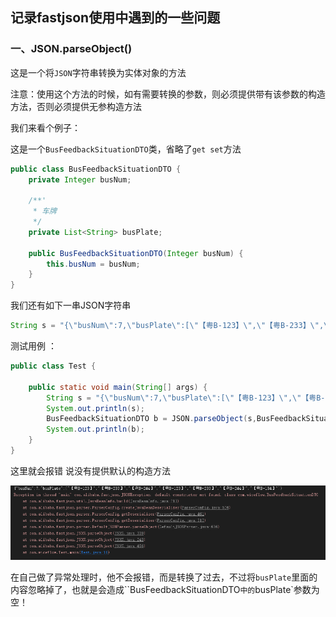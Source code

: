 ## 记录fastjson使用中遇到的一些问题  

### 一、JSON.parseObject()  

这是一个将`JSON`字符串转换为实体对象的方法  

注意：使用这个方法的时候，如有需要转换的参数，则必须提供带有该参数的构造方法，否则必须提供无参构造方法  

我们来看个例子：    

这是一个`BusFeedbackSituationDTO`类，省略了`get set`方法

```java
public class BusFeedbackSituationDTO {
    private Integer busNum;

    /**'
     * 车牌
     */
    private List<String> busPlate;

    public BusFeedbackSituationDTO(Integer busNum) {
        this.busNum = busNum;
    }
}
```

我们还有如下一串JSON字符串  

```java
String s = "{\"busNum\":7,\"busPlate\":[\"【粤B-123】\",\"【粤B-233】\",\"【粤B-244】\",\"【粤B-123】\",\"【粤B-233】\",\"【粤B-244】\",\"【粤B-134】\"]}";
```

测试用例 ：  

```java
public class Test {

    public static void main(String[] args) {
        String s = "{\"busNum\":7,\"busPlate\":[\"【粤B-123】\",\"【粤B-233】\",\"【粤B-244】\",\"【粤B-123】\",\"【粤B-233】\",\"【粤B-244】\",\"【粤B-134】\"]}";
        System.out.println(s);
        BusFeedbackSituationDTO b = JSON.parseObject(s,BusFeedbackSituationDTO.class);
        System.out.println(b);
    }
}
```

这里就会报错  说没有提供默认的构造方法    

![1535685534576](img\StringTrunObject-1.png)

在自己做了异常处理时，他不会报错，而是转换了过去，不过将`busPlate`里面的内容忽略掉了，也就是会造成``BusFeedbackSituationDTO`中的`busPlate`参数为空！